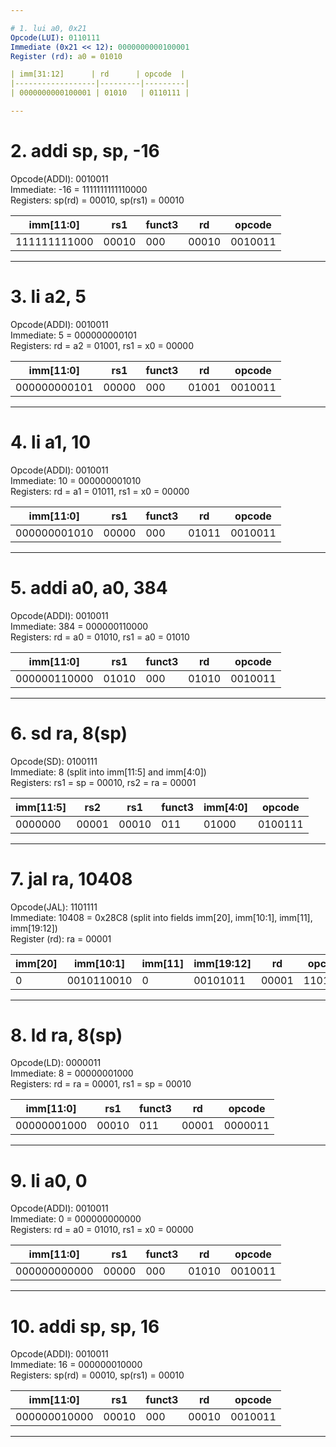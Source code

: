 ```yaml
---

# 1. lui a0, 0x21  
Opcode(LUI): 0110111  
Immediate (0x21 << 12): 0000000000100001  
Register (rd): a0 = 01010  

| imm[31:12]      | rd      | opcode  |
|------------------|---------|---------|
| 0000000000100001 | 01010   | 0110111 |

---
```


# 2. addi sp, sp, -16  
Opcode(ADDI): 0010011  
Immediate: -16 = 1111111111110000  
Registers: sp(rd) = 00010, sp(rs1) = 00010  

| imm[11:0]       | rs1    | funct3 | rd    | opcode  |
|------------------|--------|--------|-------|---------|
| 111111111000     | 00010  | 000    | 00010 | 0010011 |

---

# 3. li a2, 5  
Opcode(ADDI): 0010011  
Immediate: 5 = 000000000101  
Registers: rd = a2 = 01001, rs1 = x0 = 00000  

| imm[11:0]       | rs1    | funct3 | rd    | opcode  |
|------------------|--------|--------|-------|---------|
| 000000000101     | 00000  | 000    | 01001 | 0010011 |

---

# 4. li a1, 10  
Opcode(ADDI): 0010011  
Immediate: 10 = 000000001010  
Registers: rd = a1 = 01011, rs1 = x0 = 00000  

| imm[11:0]       | rs1    | funct3 | rd    | opcode  |
|------------------|--------|--------|-------|---------|
| 000000001010     | 00000  | 000    | 01011 | 0010011 |

---

# 5. addi a0, a0, 384  
Opcode(ADDI): 0010011  
Immediate: 384 = 000000110000  
Registers: rd = a0 = 01010, rs1 = a0 = 01010  

| imm[11:0]       | rs1    | funct3 | rd    | opcode  |
|------------------|--------|--------|-------|---------|
| 000000110000     | 01010  | 000    | 01010 | 0010011 |

---

# 6. sd ra, 8(sp)  
Opcode(SD): 0100111  
Immediate: 8 (split into imm[11:5] and imm[4:0])  
Registers: rs1 = sp = 00010, rs2 = ra = 00001  

| imm[11:5]       | rs2    | rs1    | funct3 | imm[4:0] | opcode  |
|------------------|--------|--------|--------|----------|---------|
| 0000000          | 00001  | 00010  | 011    | 01000    | 0100111 |

---

# 7. jal ra, 10408  
Opcode(JAL): 1101111  
Immediate: 10408 = 0x28C8 (split into fields imm[20], imm[10:1], imm[11], imm[19:12])  
Register (rd): ra = 00001  

| imm[20] | imm[10:1]  | imm[11] | imm[19:12] | rd    | opcode  |
|---------|------------|---------|------------|-------|---------|
| 0       | 0010110010 | 0       | 00101011   | 00001 | 1101111 |

---

# 8. ld ra, 8(sp)  
Opcode(LD): 0000011  
Immediate: 8 = 00000001000  
Registers: rd = ra = 00001, rs1 = sp = 00010  

| imm[11:0]       | rs1    | funct3 | rd    | opcode  |
|------------------|--------|--------|-------|---------|
| 00000001000      | 00010  | 011    | 00001 | 0000011 |

---

# 9. li a0, 0  
Opcode(ADDI): 0010011  
Immediate: 0 = 000000000000  
Registers: rd = a0 = 01010, rs1 = x0 = 00000  

| imm[11:0]       | rs1    | funct3 | rd    | opcode  |
|------------------|--------|--------|-------|---------|
| 000000000000     | 00000  | 000    | 01010 | 0010011 |

---

# 10. addi sp, sp, 16  
Opcode(ADDI): 0010011  
Immediate: 16 = 000000010000  
Registers: sp(rd) = 00010, sp(rs1) = 00010  

| imm[11:0]       | rs1    | funct3 | rd    | opcode  |
|------------------|--------|--------|-------|---------|
| 000000010000     | 00010  | 000    | 00010 | 0010011 |

---
